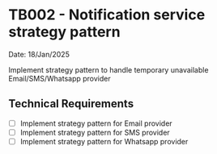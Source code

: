 # TB002 - Notification service strategy pattern

Date: 18/Jan/2025

Implement strategy pattern to handle temporary unavailable Email/SMS/Whatsapp provider

## Technical Requirements

- [ ] Implement strategy pattern for Email provider
- [ ] Implement strategy pattern for SMS provider
- [ ] Implement strategy pattern for Whatsapp provider
